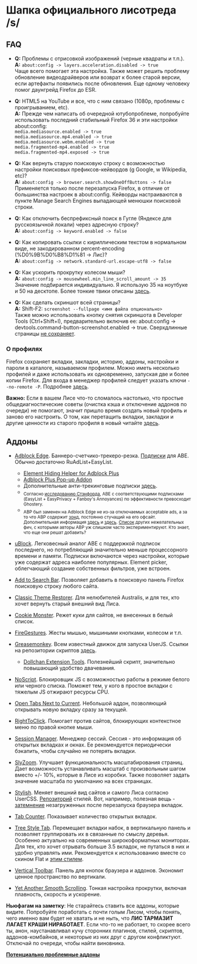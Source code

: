 # Шапка официального лисотреда /s/

## FAQ
* **Q:** Проблемы с отрисовкой изображений (черные квадраты и т.п.). <br>
**A:** `about:config -> layers.acceleration.disabled -> true` <br>
Чаще всего помогает эта настройка. Также может решить проблему обновление видеодрайверов или возврат к более старой версии, если артефакты появились после обновления. Еще одному человеку помог даунгрейд Firefox до ESR.

* **Q:** HTML5 на YouTube и все, что с ним связано (1080p, проблемы с проигрыванием, etc). <br>
**A:** Прежде чем написать об очередной ютубопроблеме, попробуйте использовать последний стабильный Firefox 36 и эти настройки about:config: <br>
`media.mediasource.enabled -> true` <br>
`media.mediasource.mp4.enabled -> true` <br>
`media.mediasource.webm.enabled -> true` <br>
`media.fragmented-mp4.enabled -> true`  <br>
`media.fragmented-mp4.exposed -> true`

* **Q:** Как вернуть старую поисковую строку с возможностью настройки поисковых префиксов-кейвордов (g Google, w Wikipedia, etc)? <br>
**A:** `about:config -> browser.search.showOneOffButtons -> false` <br>
Применяется только после перезапуска Firefox, в отличие от большинства настроек в about:config. Кейворды настраиваются в пункте Manage Search Engines выпадающей менюшки поисковой строки.

* **Q:** Как отключить беспрефиксный поиск в Гугле (Яндексе для русскоязычной локали)  через адресную строку? <br>
**A:** `about:config -> keyword.enabled -> false`

* **Q:** Как копировать ссылки c кириллическим текстом в нормальном виде, не закодированном percent-encoding (%D0%9B%D0%B8%D1%81 -> Лис)? <br>
**A:** `about:config -> network.standard-url.escape-utf8 -> false`

* **Q:** Как ускорить прокрутку колесом мыши? <br>
**A:** `about:config -> mousewheel.min_line_scroll_amount -> 35` <br>
Значение подбирается индивидуально. Я использую 35 на ноутбуке и 50 на десктопе. Более тонкие твики описаны [здесь](http://12bytes.org/articles/tech/firefox-scroll-tweak).

* **Q:** Как сделать скриншот всей страницы? <br>
**A:** Shift-F2: `screenshot --fullpage <имя файла опционально>` <br>
Также можно использовать  кнопку снятия скриншота в Developer Tools (Ctrl+Shift+I), предварительно включив ее: about:config -> devtools.command-button-screenshot.enabled -> true. Сверхдлинные страницы [не сохраняет](https://bugzilla.mozilla.org/show_bug.cgi?id=766661).

### О профилях
Firefox сохраняет вкладки, закладки, историю, аддоны, настройки и пароли в каталоге, называемом профилем. Можно иметь несколько профилей и даже использовать их одновременно, запуская две и более копии Firefox. Для входа в менеджер профилей следует указать ключи `--no-remote -P`. Подробнее [здесь](https://support.mozilla.org/ru/kb/upravlenie-profilyami).

**Важно:** Если в вашем Лисе что-то сломалось настолько, что простые общедиагностические советы (очистка кэша и отключение аддонов по очереди) не помогают, значит пришло время создать новый профиль и заново его настроить. О том, как перетащить вкладки, закладки и другие ценности из старого профиля в новый читайте [здесь](https://support.mozilla.org/ru/kb/vosstanovlenie-vazhnyh-dannyh-iz-starogo-profilya).

## Аддоны
* [Adblock Edge](https://addons.mozilla.org/ru/firefox/addon/adblock-edge/). Баннеро-счетчико-трекеро-резка. [Подписки](http://adstomper.bitbucket.org/Known_subs.html) для ABE. Обычно достаточно RuAdList+EasyList.

	* [Element Hiding Helper for Adblock Plus](https://addons.mozilla.org/ru/firefox/addon/elemhidehelper/)
	* [Adblock Plus Pop-up Addon](https://addons.mozilla.org/ru/firefox/addon/adblock-plus-pop-up-addon/)
	* Дополнительные анти-трекинговые подписки [здесь](https://secure.fanboy.co.nz/filters.html).
	* <sub>Согласно [исследованию Стэнфорда](http://cyberlaw.stanford.edu/node/6730), ABE с соответствующими подписками (EasyList + EasyPrivacy + Fanboy's Annoyances) по эффективности превосходит Ghostery.</sub>
	* <sub>ABP был заменен на Adblock Edge не из-за отключаемых acceptable ads, а за то что ABP содержит [зонд](https://raw.githubusercontent.com/The-OP/Fox/master/abp_notification.png), постоянно стучащий на его офсайт. Дополнительная информация [здесь](https://adblockplus.org/development-builds/notifications-in-adblock-plus) и [здесь](https://adblockplus.org/en/privacy). [Cписок](https://raw.githubusercontent.com/The-OP/Fox/master/abe_diffs.png) других нежелательных фич, с которыми авторы ABP уж слишком часто экспериментируют. Кто знает, что еще они решат добавить?</sub>

* [uBlock](https://addons.mozilla.org/ru/firefox/addon/ublock/). Легковесный аналог ABE с поддержкой подписок последнего, но потребляющий значительно меньше процессорного времени и памяти. Подписки включаются через настройки, которые уже содержат адреса наиболее популярных. Element picker, облегчающий создание собственных фильтров, уже встроен.

* [Add to Search Bar](https://addons.mozilla.org/ru/firefox/addon/add-to-search-bar/). Позволяет добавить в поисковую панель Firefox поисковую строку любого сайта.

* [Classic Theme Restorer](https://addons.mozilla.org/ru/firefox/addon/classicthemerestorer/). Для нелюбителей Australis, и для тех, кто хочет вернуть старый внешний вид Лиса.

* [Cookie Monster](https://addons.mozilla.org/ru/firefox/addon/cookie-monster/). Режет куки для сайтов, не внесенных в белый список.

* [FireGestures](https://addons.mozilla.org/ru/firefox/addon/firegestures/). Жесты мышью, мышиными кнопками, колесом и т.п.

* [Greasemonkey](https://addons.mozilla.org/ru/firefox/addon/greasemonkey/). Всем известный движок для запуска UserJS. Ссылки на репозитории скриптов [здесь](http://wiki.greasespot.net/User_Script_Hosting).

	* [Dollchan Extension Tools](https://github.com/SthephanShinkufag/Dollchan-Extension-Tools/). Полезнейший скрипт, значительно повышающий удобство двачевания.

* [NoScript](https://addons.mozilla.org/ru/firefox/addon/noscript/). Блокировщик JS с возможностью работы в режиме белого или черного списка. Поможет тем, у кого в простое вкладки с тяжелым JS отжирают ресурсы CPU.

* [Open Tabs Next to Current](https://addons.mozilla.org/ru/firefox/addon/open-tabs-next-to-current/). Небольшой аддон, позволяющий открывать новую вкладку сразу за текущей.

* [RightToClick](https://addons.mozilla.org/ru/firefox/addon/righttoclick/). Помогает против сайтов, блокирующих контекстное меню по правой кнопке мыши.

* [Session Manager](https://addons.mozilla.org/ru/firefox/addon/session-manager/). Менеджер сессий. Сессия - это информация об открытых вкладках и окнах. Ее рекомендуется периодически бэкапить, чтобы случайно не потерять вкладки.

* [SlyZoom](https://addons.mozilla.org/ru/firefox/addon/slyzoom/). Улучшает функциональность масштабирования страниц. Дает возможность устанавливать масштаб с произвольным шагом вместо +/- 10%, которые в Лисе из коробки. Также позволяет задать значение масштаба по умолчанию на всех страницах.

* [Stylish](https://addons.mozilla.org/ru/firefox/addon/stylish/). Меняет внешний вид сайтов и самого Лиса согласно UserCSS. [Репозиторий](https://userstyles.org) стилей. Вот, например, полезная вещь - [затемнение](https://userstyles.org/styles/71928/dim-unloaded-tabs) незагруженных после перезапуска браузера вкладок.

* [Tab Counter](https://addons.mozilla.org/ru/firefox/addon/tab-counter/). Показывает количество открытых вкладок.

* [Tree Style Tab](https://addons.mozilla.org/ru/firefox/addon/tree-style-tab/). Перемещает вкладки набок, в вертикальную панель и позволяет группировать их в связанные по смыслу деревья. Особенно актуально на современных широкоформатных мониторах. Для тех, кто хочет отрывать больше 3.5 вкладок, не путаться в них и удобно управлять ими. Рекомендуется к использованию вместе со скином Flat и [этим стилем](https://userstyles.org/styles/71882/tree-style-tab-compact-tabs).

* [Vertical Toolbar](https://addons.mozilla.org/ru/firefox/addon/vertical-toolbar/). Панель для кнопок браузера и аддонов. Экономит ценное пространство по вертикали.

* [Yet Another Smooth Scrolling](https://addons.mozilla.org/ru/firefox/addon/yet-another-smooth-scrolling/). Тонкая настройка прокрутки, включая плавность, скорость и ускорение.

**Ньюфагам на заметку**: Не старайтесь ставить все аддоны, которые видите. Попробуйте поработать с почти голым Лисом, чтобы понять, чего именно вам будет не хватать и не ныть, что **ЛИС ТАРМАЗИТ ЛАГАЕТ КРАШИ НИРАБОТАЕТ**. Если что-то не работает, то скорее всего ты, анон, наустанавливал кучу сторонних плагинов, стилей, скриптов, аддонов-комбайнов, и некоторые из них друг с другом конфликтуют. Отключай по очереди, чтобы найти виновника. 

[**Потенциально проблемные аддоны**](http://kb.mozillazine.org/Problematic_extensions)
